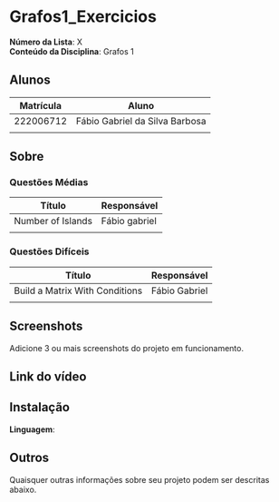 

# Grafos1_Exercicios
**Número da Lista**: X<br>
**Conteúdo da Disciplina**: Grafos 1<br>

## Alunos
|Matrícula | Aluno |
| -- | -- |
| 222006712 | Fábio Gabriel da Silva Barbosa |
|  |   |

## Sobre 


### Questões Médias
| Título | Responsável | 
| -- | -- | 
| Number of Islands | Fábio gabriel | 
|  |   |


### Questões Difíceis
| Título | Responsável | 
| -- | -- | 
| Build a Matrix With Conditions | Fábio Gabriel | 
|  |  |

## Screenshots
Adicione 3 ou mais screenshots do projeto em funcionamento.

## Link do vídeo

## Instalação 
**Linguagem**: <br>


## Outros 
Quaisquer outras informações sobre seu projeto podem ser descritas abaixo.